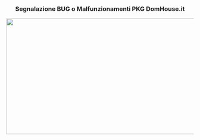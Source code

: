 <h3 style="text-align: center;"><strong>Segnalazione BUG o Malfunzionamenti PKG DomHouse.it</strong></h3>
<img class="alignnone wp-image-4738 size-full" src="https://domhouse.it/wp-content/uploads/2022/04/domhouse.it-help.png" alt="" width="820" height="312" />
<div class="x11i5rnm xat24cr x1mh8g0r x1vvkbs xtlvy1s"></div>
